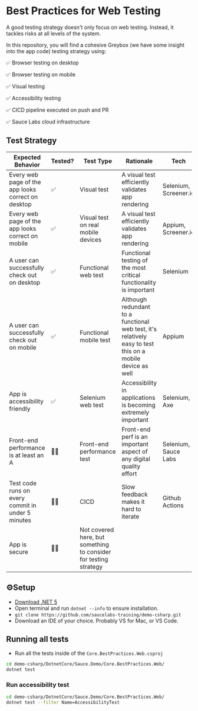 # Best Practices for Web Testing

A good testing strategy doesn't only focus on web testing. Instead, it tackles risks at all levels of the system.

In this repository, you will find a cohesive Greybox (we have some insight into the app code) testing strategy using:

✅ Browser testing on desktop

✅ Browser testing on mobile

✅ Visual testing

✅ Accessibility testing

✅ CICD pipeline executed on push and PR

✅ Sauce Labs cloud infrastructure

## Test Strategy

| Expected Behavior  | Tested? | Test Type  | Rationale  | Tech |
|---|---|---|---|---|
| Every web page of the app looks correct on desktop | ✅ | Visual test | A visual test efficiently validates app rendering | Selenium, Screener.io |
| Every web page of the app looks correct on mobile  | ✅ | Visual test on real mobile devices | A visual test efficiently validates app rendering | Appium, Screener.io |
| A user can successfully check out on desktop  | ✅ | Functional web test  | Functional testing of the most critical functionality is important | Selenium |
| A user can successfully check out on mobile  | ✅ | Functional mobile test  | Although redundant to a functional web test, it's relatively easy to test this on a mobile device as well  | Appium |
| App is accessibility friendly  | ✅ | Selenium web test | Accessibility in applications is becoming extremely important  | Selenium, Axe
| Front-end performance is at least an A  | 🙅‍♂️ | Front-end performance test  | Front-end perf is an important aspect of any digital quality effort | Selenium, Sauce Labs |
| Test code runs on every commit in under 5 minutes  | 🙅‍♂️ | CICD  | Slow feedback makes it hard to iterate  | Github Actions |
| App is secure  | 🙅‍♂️ | Not covered here, but something to consider for testing strategy  |   |


## ⚙️Setup

* [Download .NET 5](https://dotnet.microsoft.com/download)
* Open terminal and run `dotnet --info` to ensure installation.
* `git clone https://github.com/saucelabs-training/demo-csharp.git`
* Download an IDE of your choice. Probably VS for Mac, or VS Code.

## Running all tests

* Run all the tests inside of the `Core.BestPractices.Web.csproj`

```bash
cd demo-csharp/DotnetCore/Sauce.Demo/Core.BestPractices.Web/
dotnet test
```

### Run accessibility test

```bash
cd demo-csharp/DotnetCore/Sauce.Demo/Core.BestPractices.Web/
dotnet test --filter Name=AccessibilityTest
```


